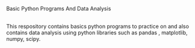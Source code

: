 <p>Basic Python Programs And Data Analysis</p> 
<br>
This respository contains basics python programs to practice on and also contains data analysis using python libraries such as pandas , matplotlib, numpy, scipy.
